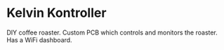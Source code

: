 # Kelvin Kontroller

DIY coffee roaster. Custom PCB which controls and monitors the roaster. Has a WiFi dashboard.
